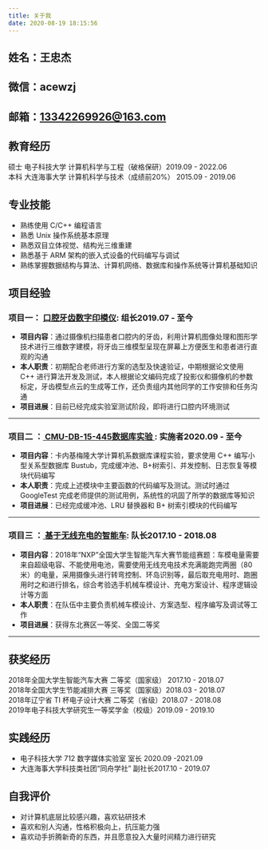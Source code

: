 ```yaml
---
title: 关于我
date: 2020-08-19 18:15:56
---
```


## 姓名：王忠杰
## 微信：acewzj
## 邮箱：<a href="mailto:13342269926@163.com">13342269926@163.com</a>

## 教育经历

硕士 电子科技大学 计算机科学与工程（破格保研）<span class="right">2019.09 - 2022.06</span><br>
本科 大连海事大学 计算机科学与技术（成绩前20%） <span class="right">2015.09 - 2019.06</span>

## 专业技能

- 熟练使用 C/C++ 编程语言
- 熟悉 Unix 操作系统基本原理
- 熟悉双目立体视觉、结构光三维重建
- 熟悉基于 ARM 架构的嵌入式设备的代码编写与调试
- 熟练掌握数据结构与算法、计算机网络、数据库和操作系统等计算机基础知识

## 项目经验

### 项目一： <a href="https://www.bilibili.com/video/BV1By4y1S7hz"> 口腔牙齿数字印模仪</a><span class="role">:&nbsp;组长</span><span class="right">2019.07 - 至今</span>

- **项目内容**：通过摄像机扫描患者口腔内的牙齿，利用计算机图像处理和图形学技术进行三维数字建模，将牙齿三维模型呈现在屏幕上方便医生和患者进行直观的沟通
- **本人职责**：初期配合老师进行方案的选型及快速验证，中期根据论文使用 C++ 进行算法开发及测试，本人根据论文编码完成了投影仪和摄像机的参数标定，牙齿模型点云的生成等工作，还负责组内其他同学的工作安排和任务沟通
- **项目进展**：目前已经完成实验室测试阶段，即将进行口腔内环境测试
---

### 项目二 ：<a href="https://github.com/acewzj/bustub"> CMU-DB-15-445数据库实验 </a><span class="role">:&nbsp;实施者</span><span class="right">2020.09 - 至今</span>
- **项目内容**：卡内基梅隆大学计算机系数据库课程实验，要求使用 C++ 编写小型关系型数据库 Bustub，完成缓冲池、B+树索引、并发控制、日志恢复等模块代码编写
- **本人职责**：完成上述模块中主要函数的代码编写及测试。测试时通过 GoogleTest 完成老师提供的测试用例，系统性的巩固了所学的数据库等知识
- **项目进展**：已经完成缓冲池、LRU 替换器和 B+ 树索引模块的代码编写
---
### 项目三 ：<a href="https://smartcar.cdstm.cn/index/fontWjss/1555/7/0.html"> 基于无线充电的智能车</a><span class="role">:&nbsp;队长</span><span class="right">2017.10 - 2018.08</span>

- **项目内容**：2018年“NXP”全国大学生智能汽车大赛节能组赛题：车模电量需要来自超级电容、不能使用电池，需要使用无线充电技术充满能跑完两圈（80米）的电量，采用摄像头进行转弯控制、环岛识别等，最后取充电用时、跑圈用时之和进行排名，综合考验选手机械车模设计、充电方案设计、程序逻辑设计等方面
- **本人职责**：在队伍中主要负责机械车模设计、方案选型、程序编写及调试等工作
- **项目进展**：获得东北赛区一等奖、全国二等奖
---

## 获奖经历

2018年全国大学生智能汽车大赛 二等奖（国家级） <span class="right">2017.10 - 2018.07</span><br>
2018年全国大学生节能减排大赛 三等奖（国家级）<span class="right">2018.03 - 2018.07</span><br>
2018年辽宁省 TI 杯电子设计大赛 二等奖（省级）<span class="right">2018.07 - 2018.08</span><br>
2019年电子科技大学研究生一等奖学金（校级）<span class="right">2019.09 - 2019.10</span>
## 实践经历
- 电子科技大学 712 数字媒体实验室 室长 <span class="right">2020.09 -2021.09</span><br>
- 大连海事大学科技类社团“同舟学社” 副社长<span class="right">2017.10 - 2019.07</span><br>
## 自我评价

- 对计算机底层比较感兴趣，喜欢钻研技术
- 喜欢和别人沟通，性格积极向上，抗压能力强
- 喜欢动手折腾新奇的东西，并且愿意投入大量时间精力进行研究